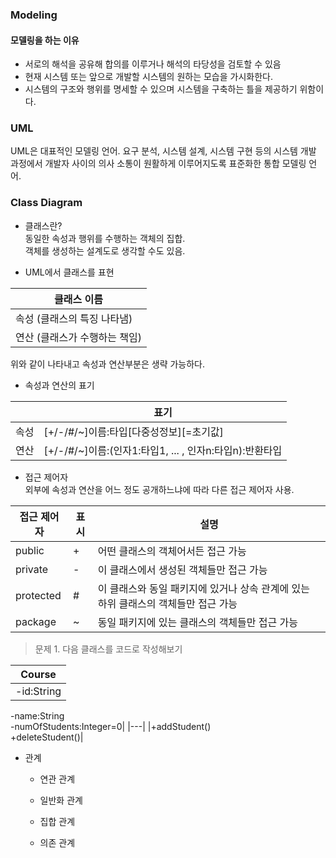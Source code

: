 ### Modeling 
#### 모델링을 하는 이유 
* 서로의 해석을 공유해 합의를 이루거나 해석의 타당성을 검토할 수 있음
* 현재 시스템 또는 앞으로 개발할 시스템의 원하는 모습을 가시화한다. 
* 시스템의 구조와 행위를 명세할 수 있으며 시스템을 구축하는 틀을 제공하기 위함이다. 

### UML
UML은 대표적인 모델링 언어. 요구 분석, 시스템 설계, 시스템 구현 등의 시스템 개발 과정에서 개발자 사이의 의사 소통이 원활하게 이루어지도록 표준화한 통합 모델링 언어.     

### Class Diagram
* 클래스란?     
동일한 속성과 행위를 수행하는 객체의 집합.      
객체를 생성하는 설계도로 생각할 수도 있음. 

* UML에서 클래스를 표현    

| 클래스 이름  |
|---|
|  속성 (클래스의 특징 나타냄) |
|  연산 (클래스가 수행하는 책임) |     

위와 같이 나타내고 속성과 연산부분은 생략 가능하다.     

* 속성과 연산의 표기     
    
|   | 표기  |
|---|---|
|속성 | [+/-/#/~]이름:타입[다중성정보][=초기값] |
|연산   |  [+/-/#/~]이름:(인자1:타입1, ... , 인자n:타입n):반환타입 |



* 접근 제어자    
외부에 속성과 연산을 어느 정도 공개하느냐에 따라 다른 접근 제어자 사용.    
 
| 접근 제어자  | 표시  |  설명 |
|---|---|---|
| public  | +  | 어떤 클래스의 객체어서든 접근 가능  |
| private | - | 이 클래스에서 생성된 객체들만 접근 가능  |
| protected  | #  | 이 클래스와 동일 패키지에 있거나 상속 관계에 있는 하위 클래스의 객체들만 접근 가능  |
| package  | ~  | 동일 패키지에 있는 클래스의 객체들만 접근 가능  |    

> 문제 1. 다음 클래스를 코드로 작성해보기     

|Course|
|---|
|-id:String     
 -name:String    
 -numOfStudents:Integer=0|
|---|
|+addStudent()    
 +deleteStudent()|

* 관계    

    * 연관 관계
    
    * 일반화 관계
    
    * 집합 관계
    
    * 의존 관계 
